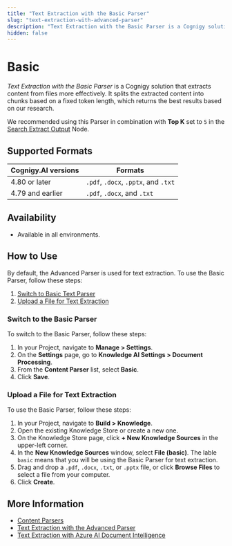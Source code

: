 ```yaml
---
title: "Text Extraction with the Basic Parser"
slug: "text-extraction-with-advanced-parser"
description: "Text Extraction with the Basic Parser is a Cognigy solution that extracts content from files more effectively."
hidden: false
---
```


# Basic

_Text Extraction with the Basic Parser_ is a Cognigy solution that extracts content from files more effectively. It splits the extracted content into chunks based on a fixed token length, which returns the best results based on our research.

We recommended using this Parser in combination with **Top K** set to `5` in the [Search Extract Output](../../../build/node-reference/other-nodes/search-extract-output.md) Node.

## Supported Formats

| Cognigy.AI versions | Formats                              |
|---------------------|--------------------------------------|
| 4.80 or later       | `.pdf`, `.docx`, `.pptx`, and `.txt` |
| 4.79 and earlier    | `.pdf`, `.docx`,  and `.txt`         |

## Availability

- Available in all environments.

## How to Use

By default, the Advanced Parser is used for text extraction.
To use the Basic Parser, follow these steps:

1. [Switch to Basic Text Parser](#switch-to-basic-text-parser)
2. [Upload a File for Text Extraction](#upload-a-file-for-text-extraction)

### Switch to the Basic Parser

To switch to the Basic Parser, follow these steps:

1. In your Project, navigate to **Manage > Settings**.
2. On the **Settings** page, go to **Knowledge AI Settings > Document Processing**.
3. From the **Content Parser** list, select **Basic**.
4. Click **Save**.

### Upload a File for Text Extraction

To use the Basic Parser, follow these steps:

1. In your Project, navigate to **Build > Knowledge**.
2. Open the existing Knowledge Store or create a new one.
3. On the Knowledge Store page, click **+ New Knowledge Sources** in the upper-left corner.
4. In the **New Knowledge Sources** window, select **File (basic)**. The lable `basic` means that you will be using the Basic Parser for text extraction.
5. Drag and drop a `.pdf`, `.docx`, `.txt`, or `.pptx` file, or click **Browse Files** to select a file from your computer.
6. Click **Create**.

## More Information

- [Content Parsers](overview.md)
- [ Text Extraction with the Advanced Parser](text-extraction-with-advanced-parser.md)
- [Text Extraction with Azure AI Document Intelligence](text-extraction-with-azure-ai.md)



